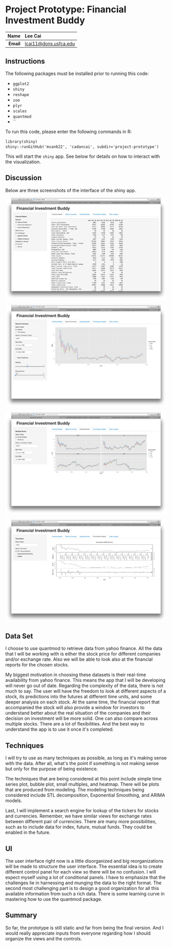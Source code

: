 Project Prototype: Financial Investment Buddy
==============================

| **Name**  | Lee Cai  |
|----------:|:-------------|
| **Email** | lcai11@dons.usfca.edu |

Instructions
----------------------

The following packages must be installed prior to running this code:

- `ggplot2`
- `shiny`
- `reshape`
- `zoo`
- `plyr`
- `scales`
- `quantmod`
- ``


To run this code, please enter the following commands in R:

```
library(shiny)
shiny::runGitHub('msan622', 'cadancai', subdir='project-prototype')
```

This will start the `shiny` app. See below for details on how to interact with the visualization.


Discussion 
--------------------

Below are three screenshots of the interface of the shiny app.

![IMAGE](shinyapp1.png)

![IMAGE](shinyapp2.png)

![IMAGE](shinyapp3.png)

![IMAGE](shinyapp4.png)

## Data Set

I choose to use quantmod to retrieve data from yahoo finance. All the data that I will be working with is either the stock price for different companies and/or exchange rate. Also we will be able to look also at the financial reports for the chosen stocks.

My biggest motivation in choosing these datasets is their real-time availability from yahoo finance. This means the app that I will be developing will never go out of date. Regarding the complexity of the data, there is not much to say. The user will have the freedom to look at different aspects of a stock, its predictions into the futures at different time units, and some deeper analysis on each stock. At the same time, the financial report that accompanied the stock will also provide a window for investors to understand better about the real situation of the companies and their decision on investment will be more solid. One can also compare across multiple stocks. There are a lot of flexibilities. And the best way to understand the app is to use it once it's completed.

## Techniques

I will try to use as many techniques as possible, as long as it's making sense with the data. After all, what's the point if something is not making sense but only for the purpose of being existence.

The techniques that are being considered at this point include simple time series plot, bubble plot, small multiples, and heatmap. There will be plots that are produced from modeling. The modeling techniques being considered include STL decomposition, Exponential Smoothing, and ARIMA models.

Last, I will implement a search engine for lookup of the tickers for stocks and currencies. Remember, we have similar views for exchange rates between different pair of currencies. There are many more possibilities, such as to include data for index, future, mutual funds. They could be enabled in the future.

## UI

The user interface right now is a little disorganized and big reorganizations will be made to structure the user interface. The essential idea is to create different control panel for each view so there will be no confusion. I will expect myself using a lot of conditional panels. I have to emphasize that the challenges lie in harnessing and munging the data to the right format. The second most challenging part is to design a good organization for all this available information from such a rich data. There is some learning curve in mastering how to use the quantmod package.

## Summary

So far, the prototype is still static and far from being the final version. And I would really appreciate inputs from everyone regarding how I should organize the views and the controls.




